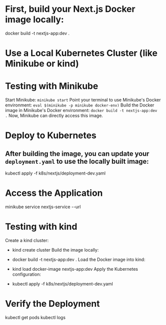 # First, build your Next.js Docker image locally:

docker build -t nextjs-app:dev .

# Use a Local Kubernetes Cluster (like Minikube or kind)

# Testing with Minikube

Start Minikube:
`minikube start`
Point your terminal to use Minikube's Docker environment:
`eval $(minikube -p minikube docker-env)`
Build the Docker image in Minikube's Docker environment:
`docker build -t nextjs-app:dev .`
Now, Minikube can directly access this image.

# Deploy to Kubernetes

## After building the image, you can update your `deployment.yaml` to use the locally built image:

<!-- spec:
  containers:
    - name: nextjs
      image: nextjs-app:dev
      ports:
        - containerPort: 3000 -->
kubectl apply -f k8s/nextjs/deployment-dev.yaml

# Access the Application
minikube service nextjs-service --url


# Testing with kind

Create a kind cluster:

- kind create cluster
Build the image locally:

- docker build -t nextjs-app:dev .
Load the Docker image into kind:

- kind load docker-image nextjs-app:dev
Apply the Kubernetes configuration:

- kubectl apply -f k8s/nextjs/deployment-dev.yaml


# Verify the Deployment
kubectl get pods
kubectl logs <nextjs-pod-name>

